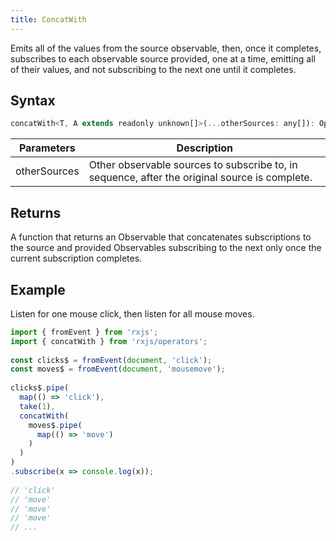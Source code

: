 ```yaml
---
title: ConcatWith
---
```


Emits all of the values from the source observable, then, once it completes, subscribes to each observable source provided, one at a time, emitting all of their values, and not subscribing to the next one until it completes.


## Syntax 

```javascript
concatWith<T, A extends readonly unknown[]>(...otherSources: any[]): OperatorFunction<T, T | A[number]>
```

| Parameters | Description |
| ---------- | ----------- |
| otherSources | Other observable sources to subscribe to, in sequence, after the original source is complete. |


## Returns

A function that returns an Observable that concatenates subscriptions to the source and provided Observables subscribing to the next only once the current subscription completes.


## Example

Listen for one mouse click, then listen for all mouse moves.

```javascript
import { fromEvent } from 'rxjs';
import { concatWith } from 'rxjs/operators';
 
const clicks$ = fromEvent(document, 'click');
const moves$ = fromEvent(document, 'mousemove');
 
clicks$.pipe(
  map(() => 'click'),
  take(1),
  concatWith(
    moves$.pipe(
      map(() => 'move')
    )
  )
)
.subscribe(x => console.log(x));
 
// 'click'
// 'move'
// 'move'
// 'move'
// ...
```